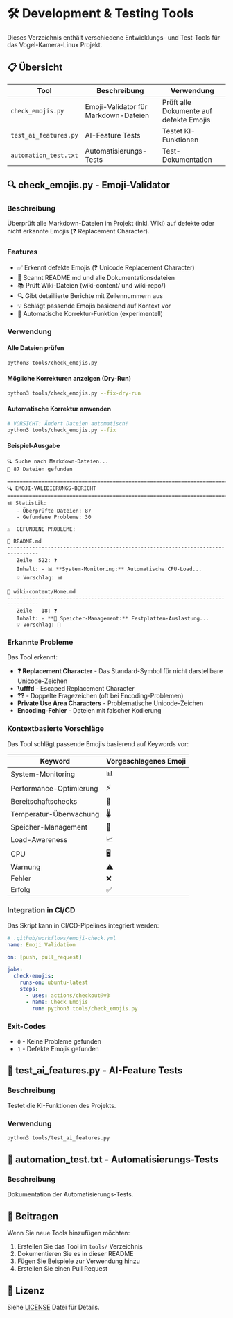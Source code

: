 # 🛠️ Development & Testing Tools

Dieses Verzeichnis enthält verschiedene Entwicklungs- und Test-Tools für das Vogel-Kamera-Linux Projekt.

## 📋 Übersicht

| Tool | Beschreibung | Verwendung |
|------|--------------|------------|
| `check_emojis.py` | Emoji-Validator für Markdown-Dateien | Prüft alle Dokumente auf defekte Emojis |
| `test_ai_features.py` | AI-Feature Tests | Testet KI-Funktionen |
| `automation_test.txt` | Automatisierungs-Tests | Test-Dokumentation |

## 🔍 check_emojis.py - Emoji-Validator

### Beschreibung
Überprüft alle Markdown-Dateien im Projekt (inkl. Wiki) auf defekte oder nicht erkannte Emojis (❓ Replacement Character).

### Features
- ✅ Erkennt defekte Emojis (❓ Unicode Replacement Character)
- 📄 Scannt README.md und alle Dokumentationsdateien
- 📚 Prüft Wiki-Dateien (wiki-content/ und wiki-repo/)
- 🔍 Gibt detaillierte Berichte mit Zeilennummern aus
- 💡 Schlägt passende Emojis basierend auf Kontext vor
- 🔧 Automatische Korrektur-Funktion (experimentell)

### Verwendung

#### Alle Dateien prüfen
```bash
python3 tools/check_emojis.py
```

#### Mögliche Korrekturen anzeigen (Dry-Run)
```bash
python3 tools/check_emojis.py --fix-dry-run
```

#### Automatische Korrektur anwenden
```bash
# VORSICHT: Ändert Dateien automatisch!
python3 tools/check_emojis.py --fix
```

#### Beispiel-Ausgabe
```
🔍 Suche nach Markdown-Dateien...
📄 87 Dateien gefunden

================================================================================
🔍 EMOJI-VALIDIERUNGS-BERICHT
================================================================================
📊 Statistik:
   - Überprüfte Dateien: 87
   - Gefundene Probleme: 30

⚠️  GEFUNDENE PROBLEME:

📄 README.md
--------------------------------------------------------------------------------
   Zeile  522: ❓
   Inhalt: - 📊 **System-Monitoring:** Automatische CPU-Load...
   💡 Vorschlag: 📊

📄 wiki-content/Home.md
--------------------------------------------------------------------------------
   Zeile   18: ❓
   Inhalt: - **💾 Speicher-Management:** Festplatten-Auslastung...
   💡 Vorschlag: 💾
```

### Erkannte Probleme

Das Tool erkennt:
- **❓ Replacement Character** - Das Standard-Symbol für nicht darstellbare Unicode-Zeichen
- **\ufffd** - Escaped Replacement Character
- **??** - Doppelte Fragezeichen (oft bei Encoding-Problemen)
- **Private Use Area Characters** - Problematische Unicode-Zeichen
- **Encoding-Fehler** - Dateien mit falscher Kodierung

### Kontextbasierte Vorschläge

Das Tool schlägt passende Emojis basierend auf Keywords vor:

| Keyword | Vorgeschlagenes Emoji |
|---------|----------------------|
| System-Monitoring | 📊 |
| Performance-Optimierung | ⚡ |
| Bereitschaftschecks | 🚨 |
| Temperatur-Überwachung | 🌡️ |
| Speicher-Management | 💾 |
| Load-Awareness | 📈 |
| CPU | 🖥️ |
| Warnung | ⚠️ |
| Fehler | ❌ |
| Erfolg | ✅ |

### Integration in CI/CD

Das Skript kann in CI/CD-Pipelines integriert werden:

```yaml
# .github/workflows/emoji-check.yml
name: Emoji Validation

on: [push, pull_request]

jobs:
  check-emojis:
    runs-on: ubuntu-latest
    steps:
      - uses: actions/checkout@v3
      - name: Check Emojis
        run: python3 tools/check_emojis.py
```

### Exit-Codes

- `0` - Keine Probleme gefunden
- `1` - Defekte Emojis gefunden

## 🧪 test_ai_features.py - AI-Feature Tests

### Beschreibung
Testet die KI-Funktionen des Projekts.

### Verwendung
```bash
python3 tools/test_ai_features.py
```

## 📝 automation_test.txt - Automatisierungs-Tests

### Beschreibung
Dokumentation der Automatisierungs-Tests.

## 🤝 Beitragen

Wenn Sie neue Tools hinzufügen möchten:

1. Erstellen Sie das Tool im `tools/` Verzeichnis
2. Dokumentieren Sie es in dieser README
3. Fügen Sie Beispiele zur Verwendung hinzu
4. Erstellen Sie einen Pull Request

## 📄 Lizenz

Siehe [LICENSE](../LICENSE) Datei für Details.
